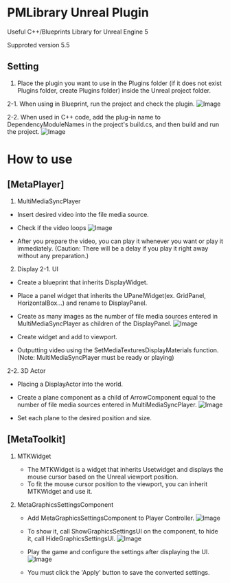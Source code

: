 # PMLibrary Unreal Plugin
Useful C++/Blueprints Library for Unreal Engine 5

Supproted version 5.5

## Setting
1. Place the plugin you want to use in the Plugins folder (if it does not exist Plugins folder, create Plugins folder) inside the Unreal project folder.
   
2-1. When using in Blueprint, run the project and check the plugin.
![Image](https://github.com/user-attachments/assets/ea65bbb5-eb7e-4e41-9e95-b37d76b6b159)

2-2. When used in C++ code, add the plug-in name to DependencyModuleNames in the project's build.cs, and then build and run the project.
![Image](https://github.com/user-attachments/assets/5ac708fc-8e83-4afe-9dba-3a8c929761f2)

# How to use
## [MetaPlayer]
1. MultiMediaSyncPlayer
  - Insert desired video into the file media source.
  - Check if the video loops
![Image](https://github.com/user-attachments/assets/af7437e7-d512-4d9c-9810-1a761b31855d)

  - After you prepare the video, you can play it whenever you want or play it immediately. (Caution: There will be a delay if you play it right away without any preparation.)

 2. Display
 2-1. UI
  - Create a blueprint that inherits DisplayWidget.
  - Place a panel widget that inherits the UPanelWidget(ex. GridPanel, HorizontalBox...) and rename to DisplayPanel.
  - Create as many images as the number of file media sources entered in MultiMediaSyncPlayer as children of the DisplayPanel.
![Image](https://github.com/user-attachments/assets/d031b4ab-abd4-4b6d-8883-80070164f427)

  - Create widget and add to viewport.
  - Outputting video using the SetMediaTexturesDisplayMaterials function. (Note: MultiMediaSyncPlayer must be ready or playing)
     
 2-2. 3D Actor
   - Placing a DisplayActor into the world.
   - Create a plane component as a child of ArrowComponent equal to the number of file media sources entered in MultiMediaSyncPlayer.
![Image](https://github.com/user-attachments/assets/9f4f9d69-a325-4c1d-a870-603214e29bfd)

   -  Set each plane to the desired position and size.

## [MetaToolkit]
1. MTKWidget
   - The MTKWidget is a widget that inherits Usetwidget and displays the mouse cursor based on the Unreal viewport position.
   - To fit the mouse cursor position to the viewport, you can inherit MTKWidget and use it.

2. MetaGraphicsSettingsComponent
   - Add MetaGraphicsSettingsComponent to Player Controller.
![Image](https://github.com/user-attachments/assets/094ff63d-8b9b-4f42-86fd-0e5238fe271c)

   - To show it, call ShowGraphicsSettingsUI on the component, to hide it, call HideGraphicsSettingsUI.
![Image](https://github.com/user-attachments/assets/9d273e1c-899f-4270-875b-7367bb1630ce)

   - Play the game and configure the settings after displaying the UI.
![Image](https://github.com/user-attachments/assets/978c6027-e7ab-4f28-a427-b5db01b9a555)

   - You must click the 'Apply' button to save the converted settings.
